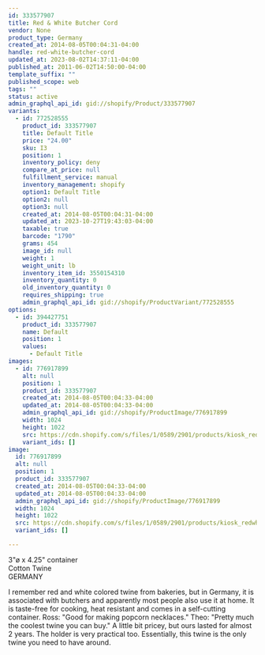 ```yaml
---
id: 333577907
title: Red & White Butcher Cord
vendor: None
product_type: Germany
created_at: 2014-08-05T00:04:31-04:00
handle: red-white-butcher-cord
updated_at: 2023-08-02T14:37:11-04:00
published_at: 2011-06-02T14:50:00-04:00
template_suffix: ""
published_scope: web
tags: ""
status: active
admin_graphql_api_id: gid://shopify/Product/333577907
variants:
  - id: 772528555
    product_id: 333577907
    title: Default Title
    price: "24.00"
    sku: I3
    position: 1
    inventory_policy: deny
    compare_at_price: null
    fulfillment_service: manual
    inventory_management: shopify
    option1: Default Title
    option2: null
    option3: null
    created_at: 2014-08-05T00:04:31-04:00
    updated_at: 2023-10-27T19:43:03-04:00
    taxable: true
    barcode: "1790"
    grams: 454
    image_id: null
    weight: 1
    weight_unit: lb
    inventory_item_id: 3550154310
    inventory_quantity: 0
    old_inventory_quantity: 0
    requires_shipping: true
    admin_graphql_api_id: gid://shopify/ProductVariant/772528555
options:
  - id: 394427751
    product_id: 333577907
    name: Default
    position: 1
    values:
      - Default Title
images:
  - id: 776917899
    alt: null
    position: 1
    product_id: 333577907
    created_at: 2014-08-05T00:04:33-04:00
    updated_at: 2014-08-05T00:04:33-04:00
    admin_graphql_api_id: gid://shopify/ProductImage/776917899
    width: 1024
    height: 1022
    src: https://cdn.shopify.com/s/files/1/0589/2901/products/kiosk_redwhitecord.tif.jpeg?v=1407211473
    variant_ids: []
image:
  id: 776917899
  alt: null
  position: 1
  product_id: 333577907
  created_at: 2014-08-05T00:04:33-04:00
  updated_at: 2014-08-05T00:04:33-04:00
  admin_graphql_api_id: gid://shopify/ProductImage/776917899
  width: 1024
  height: 1022
  src: https://cdn.shopify.com/s/files/1/0589/2901/products/kiosk_redwhitecord.tif.jpeg?v=1407211473
  variant_ids: []

---
```


3"ø x 4.25" container  
Cotton Twine  
GERMANY

<!-- td {border: 1px solid #ccc;}br {mso-data-placement:same-cell;} -->

I remember red and white colored twine from bakeries, but in Germany, it is associated with butchers and apparently most people also use it at home. It is taste-free for cooking, heat resistant and comes in a self-cutting container. Ross: "Good for making popcorn necklaces." Theo: "Pretty much the coolest twine you can buy." A little bit pricey, but ours lasted for almost 2 years. The holder is very practical too. Essentially, this twine is the only twine you need to have around.